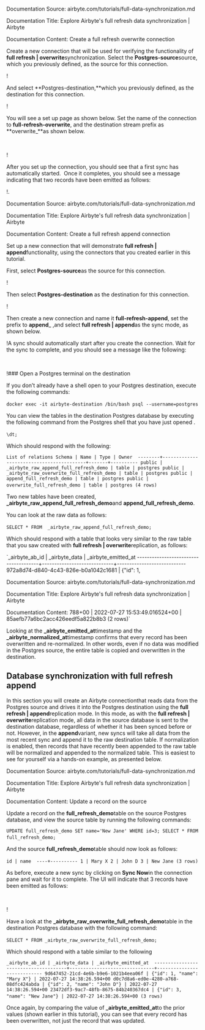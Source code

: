 Documentation Source:
airbyte.com/tutorials/full-data-synchronization.md

Documentation Title:
Explore Airbyte's full refresh data synchronization | Airbyte

Documentation Content:
Create a full refresh overwrite connection

Create a new connection that will be used for verifying the functionality of **full refresh | overwrite**synchronization. Select the **Postgres-source**source, which you previously defined, as the source for this connection.

!‍

And select **Postgres-destination,**which you previously defined, as the destination for this connection.

!‍

You will see a set up page as shown below. Set the name of the connection to **full-refresh-overwrite**, and the destination stream prefix as **overwrite\_**as shown below.

‍

!‍

After you set up the connection, you should see that a first sync has automatically started.  Once it completes, you should see a message indicating that two records have been emitted as follows:

!.



Documentation Source:
airbyte.com/tutorials/full-data-synchronization.md

Documentation Title:
Explore Airbyte's full refresh data synchronization | Airbyte

Documentation Content:
Create a full refresh append connection

Set up a new connection that will demonstrate **full refresh | append**functionality, using the connectors that you created earlier in this tutorial.

First, select **Postgres-source**as the source for this connection.

!‍

Then select **Postgres-destination** as the destination for this connection.

!‍

Then create a new connection and name it **full-refresh-append**, set the prefix to **append**\_ ,and select **full refresh | append**as the sync mode, as shown below.

!A sync should automatically start after you create the connection. Wait for the sync to complete, and you should see a message like the following: 

‍

!### Open a Postgres terminal on the destination

If you don’t already have a shell open to your Postgres destination, execute the following commands:

`docker exec -it airbyte-destination /bin/bash
psql --username=postgres`‍

You can view the tables in the destination Postgres database by executing the following command from the Postgres shell that you have just opened . 

`\dt;`‍

Which should respond with the following: 

`List of relations
 Schema | Name | Type | Owner 
--------+------------------------------------------+-------+----------
 public | _airbyte_raw_append_full_refresh_demo | table | postgres
 public | _airbyte_raw_overwrite_full_refresh_demo | table | postgres
 public | append_full_refresh_demo | table | postgres
 public | overwrite_full_refresh_demo | table | postgres
(4 rows)`‍

Two new tables have been created, **\_airbyte\_raw\_append\_full\_refresh\_demo**and **append\_full\_refresh\_demo**. 

You can look at the raw data as follows:

`SELECT * FROM  _airbyte_raw_append_full_refresh_demo;`‍

Which should respond with a table that looks very similar to the raw table that you saw created with **full refresh | overwrite**replication, as follows: 

`_airbyte_ab_id | _airbyte_data | _airbyte_emitted_at 
--------------------------------------+-----------------------------+----------------------------
 972a8d74-d840-4c43-826e-b0a1042c1681 | {"id": 1,



Documentation Source:
airbyte.com/tutorials/full-data-synchronization.md

Documentation Title:
Explore Airbyte's full refresh data synchronization | Airbyte

Documentation Content:
788+00 | 2022-07-27 15:53:49.016524+00 | 85aefb77a6bc2acc426eedf5a822b8b3
(2 rows)`‍

Looking at the **\_airbyte\_emitted\_at**timestamp and the **\_airbyte\_normalized\_at**timestamp confirms that every record has been overwritten and re-normalized. In other words, even if no data was modified in the Postgres source, the entire table is copied and overwritten in the destination. 

Database synchronization with full refresh append
-------------------------------------------------

In this section you will create an Airbyte connectionthat reads data from the Postgres source and drives it into the Postgres destination using the **full refresh | append**replication mode. In this mode, as with the **full refresh | overwrite**replication mode, all data in the source database is sent to the destination database, regardless of whether it has been synced before or not. However, in the **append**variant, new syncs will take all data from the most recent sync and append it to the raw destination table. If normalization is enabled, then records that have recently been appended to the raw table will be normalized and appended to the normalized table. This is easiest to see for yourself via a hands-on example, as presented below.



Documentation Source:
airbyte.com/tutorials/full-data-synchronization.md

Documentation Title:
Explore Airbyte's full refresh data synchronization | Airbyte

Documentation Content:
Update a record on the source

Update a record on the **full\_refresh\_demo**table on the source Postgres database, and view the source table by running the following commands:

`UPDATE full_refresh_demo SET name='New Jane' WHERE id=3;
SELECT * FROM full_refresh_demo;`‍

And the source **full\_refresh\_demo**table should now look as follows: 

`id | name 
----+----------
 1 | Mary X
 2 | John D
 3 | New Jane
(3 rows)`‍

As before, execute a new sync by clicking on **Sync Now**in the connection pane and wait for it to complete. The UI will indicate that 3 records have been emitted as follows:

‍

!‍

Have a look at the **\_airbyte\_raw\_overwrite\_full\_refresh\_demo**table in the destination Postgres database with the following command:

`SELECT * FROM _airbyte_raw_overwrite_full_refresh_demo;`‍

Which should respond with a table similar to the following

`_airbyte_ab_id | _airbyte_data | _airbyte_emitted_at 
--------------------------------------+-------------------------------+----------------------------
 9d647452-21cd-4e6b-b9e6-1021b4eea06f | {"id": 1, "name": "Mary X"} | 2022-07-27 14:38:26.594+00
 d0c7d8a6-ed0e-4280-a768-08dfc424abda | {"id": 2, "name": "John D"} | 2022-07-27 14:38:26.594+00
 23472df3-9ac7-48fb-8675-84b240367dc4 | {"id": 3, "name": "New Jane"} | 2022-07-27 14:38:26.594+00
(3 rows)`‍

Once again, by comparing the value of **\_airbyte\_emitted\_at**to the prior values (shown earlier in this tutorial), you can see that every record has been overwritten, not just the record that was updated.



